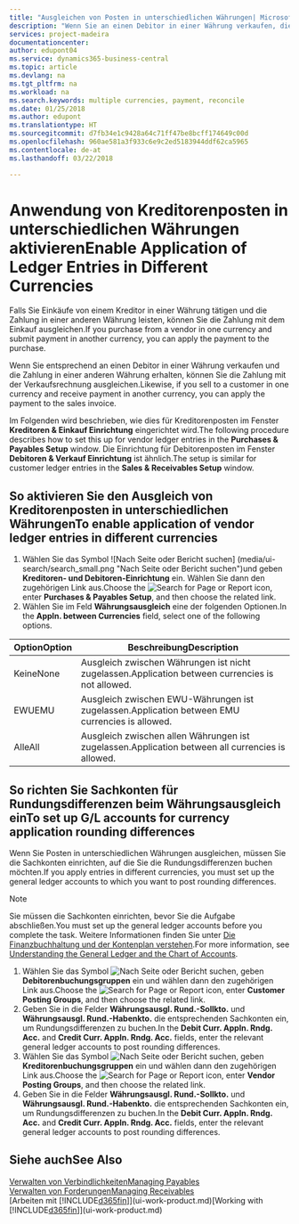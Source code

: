 ```yaml
---
title: "Ausgleichen von Posten in unterschiedlichen Währungen| Microsoft Docs"
description: "Wenn Sie an einen Debitor in einer Währung verkaufen, die Zahlung jedoch in einer anderen Währung erfolgt, kann die Rechnung mit der Zahlung ausgeglichen werden."
services: project-madeira
documentationcenter: 
author: edupont04
ms.service: dynamics365-business-central
ms.topic: article
ms.devlang: na
ms.tgt_pltfrm: na
ms.workload: na
ms.search.keywords: multiple currencies, payment, reconcile
ms.date: 01/25/2018
ms.author: edupont
ms.translationtype: HT
ms.sourcegitcommit: d7fb34e1c9428a64c71ff47be8bcff174649c00d
ms.openlocfilehash: 960ae581a3f933c6e9c2ed5183944ddf62ca5965
ms.contentlocale: de-at
ms.lasthandoff: 03/22/2018

---
```

# <a name="enable-application-of-ledger-entries-in-different-currencies"></a><span data-ttu-id="e4bbb-103">Anwendung von Kreditorenposten in unterschiedlichen Währungen aktivieren</span><span class="sxs-lookup"><span data-stu-id="e4bbb-103">Enable Application of Ledger Entries in Different Currencies</span></span>
<span data-ttu-id="e4bbb-104">Falls Sie Einkäufe von einem Kreditor in einer Währung tätigen und die Zahlung in einer anderen Währung leisten, können Sie die Zahlung mit dem Einkauf ausgleichen.</span><span class="sxs-lookup"><span data-stu-id="e4bbb-104">If you purchase from a vendor in one currency and submit payment in another currency, you can apply the payment to the purchase.</span></span>

<span data-ttu-id="e4bbb-105">Wenn Sie entsprechend an einen Debitor in einer Währung verkaufen und die Zahlung in einer anderen Währung erhalten, können Sie die Zahlung mit der Verkaufsrechnung ausgleichen.</span><span class="sxs-lookup"><span data-stu-id="e4bbb-105">Likewise, if you sell to a customer in one currency and receive payment in another currency, you can apply the payment to the sales invoice.</span></span>

<span data-ttu-id="e4bbb-106">Im Folgenden wird beschrieben, wie dies für Kreditorenposten im Fenster **Kreditoren & Einkauf Einrichtung** eingerichtet wird.</span><span class="sxs-lookup"><span data-stu-id="e4bbb-106">The following procedure describes how to set this up for vendor ledger entries in the **Purchases & Payables Setup** window.</span></span> <span data-ttu-id="e4bbb-107">Die Einrichtung für Debitorenposten im Fenster **Debitoren & Verkauf Einrichtung** ist ähnlich.</span><span class="sxs-lookup"><span data-stu-id="e4bbb-107">The setup is similar for customer ledger entries in the **Sales & Receivables Setup** window.</span></span>

## <a name="to-enable-application-of-vendor-ledger-entries-in-different-currencies"></a><span data-ttu-id="e4bbb-108">So aktivieren Sie den Ausgleich von Kreditorenposten in unterschiedlichen Währungen</span><span class="sxs-lookup"><span data-stu-id="e4bbb-108">To enable application of vendor ledger entries in different currencies</span></span>
1. <span data-ttu-id="e4bbb-109">Wählen Sie das Symbol ![Nach Seite oder Bericht suchen] (media/ui-search/search_small.png "Nach Seite oder Bericht  suchen")und geben **Kreditoren- und Debitoren-Einrichtung** ein. Wählen Sie dann den zugehörigen Link aus.</span><span class="sxs-lookup"><span data-stu-id="e4bbb-109">Choose the ![Search for Page or Report](media/ui-search/search_small.png "Search for Page or Report icon") icon, enter **Purchases & Payables Setup**, and then choose the related link.</span></span>
2. <span data-ttu-id="e4bbb-110">Wählen Sie im Feld **Währungsausgleich** eine der folgenden Optionen.</span><span class="sxs-lookup"><span data-stu-id="e4bbb-110">In the **Appln. between Currencies** field, select one of the following options.</span></span>

| <span data-ttu-id="e4bbb-111">Option</span><span class="sxs-lookup"><span data-stu-id="e4bbb-111">Option</span></span> | <span data-ttu-id="e4bbb-112">Beschreibung</span><span class="sxs-lookup"><span data-stu-id="e4bbb-112">Description</span></span> |
| --- | --- |
| <span data-ttu-id="e4bbb-113">Keine</span><span class="sxs-lookup"><span data-stu-id="e4bbb-113">None</span></span> |<span data-ttu-id="e4bbb-114">Ausgleich zwischen Währungen ist nicht zugelassen.</span><span class="sxs-lookup"><span data-stu-id="e4bbb-114">Application between currencies is not allowed.</span></span> |
| <span data-ttu-id="e4bbb-115">EWU</span><span class="sxs-lookup"><span data-stu-id="e4bbb-115">EMU</span></span> |<span data-ttu-id="e4bbb-116">Ausgleich zwischen EWU-Währungen ist zugelassen.</span><span class="sxs-lookup"><span data-stu-id="e4bbb-116">Application between EMU currencies is allowed.</span></span> |
| <span data-ttu-id="e4bbb-117">Alle</span><span class="sxs-lookup"><span data-stu-id="e4bbb-117">All</span></span> |<span data-ttu-id="e4bbb-118">Ausgleich zwischen allen Währungen ist zugelassen.</span><span class="sxs-lookup"><span data-stu-id="e4bbb-118">Application between all currencies is allowed.</span></span> |

## <a name="to-set-up-gl-accounts-for-currency-application-rounding-differences"></a><span data-ttu-id="e4bbb-119">So richten Sie Sachkonten für Rundungsdifferenzen beim Währungsausgleich ein</span><span class="sxs-lookup"><span data-stu-id="e4bbb-119">To set up G/L accounts for currency application rounding differences</span></span>  
<span data-ttu-id="e4bbb-120">Wenn Sie Posten in unterschiedlichen Währungen ausgleichen, müssen Sie die Sachkonten einrichten, auf die Sie die Rundungsdifferenzen buchen möchten.</span><span class="sxs-lookup"><span data-stu-id="e4bbb-120">If you apply entries in different currencies, you must set up the general ledger accounts to which you want to post rounding differences.</span></span>  

> [!NOTE]  
>  <span data-ttu-id="e4bbb-121">Sie müssen die Sachkonten einrichten, bevor Sie die Aufgabe abschließen.</span><span class="sxs-lookup"><span data-stu-id="e4bbb-121">You must set up the general ledger accounts before you complete the task.</span></span> <span data-ttu-id="e4bbb-122">Weitere Informationen finden Sie unter [Die Finanzbuchhaltung und der Kontenplan verstehen](finance-general-ledger.md).</span><span class="sxs-lookup"><span data-stu-id="e4bbb-122">For more information, see [Understanding the General Ledger and the Chart of Accounts](finance-general-ledger.md).</span></span>

1. <span data-ttu-id="e4bbb-123">Wählen Sie das Symbol ![Nach Seite oder Bericht suchen](media/ui-search/search_small.png "Symbol Nach Seite oder Bericht suchen"), geben **Debitorenbuchungsgruppen** ein und wählen dann den zugehörigen Link aus.</span><span class="sxs-lookup"><span data-stu-id="e4bbb-123">Choose the ![Search for Page or Report](media/ui-search/search_small.png "Search for Page or Report icon") icon, enter **Customer Posting Groups**, and then choose the related link.</span></span>  
2. <span data-ttu-id="e4bbb-124">Geben Sie in die Felder **Währungsausgl. Rund.-Sollkto.** und **Währungsausgl. Rund.-Habenkto.** die entsprechenden Sachkonten ein, um Rundungsdifferenzen zu buchen.</span><span class="sxs-lookup"><span data-stu-id="e4bbb-124">In the **Debit Curr. Appln. Rndg. Acc.** and **Credit Curr. Appln. Rndg. Acc.** fields, enter the relevant general ledger accounts to post rounding differences.</span></span>  
3. <span data-ttu-id="e4bbb-125">Wählen Sie das Symbol ![Nach Seite oder Bericht suchen](media/ui-search/search_small.png "Symbol Nach Seite oder Bericht suchen"), geben **Kreditorenbuchungsgruppen** ein und wählen dann den zugehörigen Link aus.</span><span class="sxs-lookup"><span data-stu-id="e4bbb-125">Choose the ![Search for Page or Report](media/ui-search/search_small.png "Search for Page or Report icon") icon, enter **Vendor Posting Groups**, and then choose the related link.</span></span>  
4. <span data-ttu-id="e4bbb-126">Geben Sie in die Felder **Währungsausgl. Rund.-Sollkto.** und **Währungsausgl. Rund.-Habenkto.** die entsprechenden Sachkonten ein, um Rundungsdifferenzen zu buchen.</span><span class="sxs-lookup"><span data-stu-id="e4bbb-126">In the **Debit Curr. Appln. Rndg. Acc.** and **Credit Curr. Appln. Rndg. Acc.** fields, enter the relevant general ledger accounts to post rounding differences.</span></span>  

## <a name="see-also"></a><span data-ttu-id="e4bbb-127">Siehe auch</span><span class="sxs-lookup"><span data-stu-id="e4bbb-127">See Also</span></span>
[<span data-ttu-id="e4bbb-128">Verwalten von Verbindlichkeiten</span><span class="sxs-lookup"><span data-stu-id="e4bbb-128">Managing Payables</span></span>](payables-manage-payables.md)  
[<span data-ttu-id="e4bbb-129">Verwalten von Forderungen</span><span class="sxs-lookup"><span data-stu-id="e4bbb-129">Managing Receivables</span></span>](receivables-manage-receivables.md)  
<span data-ttu-id="e4bbb-130">[Arbeiten mit [!INCLUDE[d365fin](includes/d365fin_md.md)]](ui-work-product.md)</span><span class="sxs-lookup"><span data-stu-id="e4bbb-130">[Working with [!INCLUDE[d365fin](includes/d365fin_md.md)]](ui-work-product.md)</span></span>

